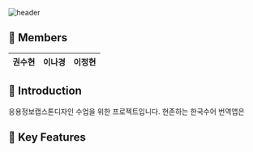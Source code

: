 ![header](https://capsule-render.vercel.app/api?type=waving&color=e9ff70&height=300&section=header&text=sooHYUNee&fontSize=60&fontColor=000000&animation=fadeIn&fontAlignY=38&desc=&descAlignY=55&descAlign=70)

## :busts_in_silhouette: Members

| 권수현 | 이나경 | 이정현 |
|---|---|---|


## :round_pushpin: **Introduction**
응용정보캡스톤디자인 수업을 위한 프로젝트입니다.
현존하는 한국수어 번역앱은 


## :key: **Key Features**
